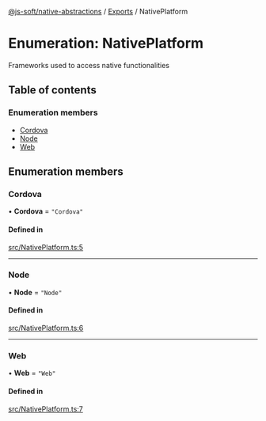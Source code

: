 [@js-soft/native-abstractions](../README.md) / [Exports](../modules.md) / NativePlatform

# Enumeration: NativePlatform

Frameworks used to access native functionalities

## Table of contents

### Enumeration members

-   [Cordova](NativePlatform.md#cordova)
-   [Node](NativePlatform.md#node)
-   [Web](NativePlatform.md#web)

## Enumeration members

### Cordova

• **Cordova** = `"Cordova"`

#### Defined in

[src/NativePlatform.ts:5](https://github.com/js-soft/ts-native-access/blob/2235f5c/packages/abstractions/src/NativePlatform.ts#L5)

---

### Node

• **Node** = `"Node"`

#### Defined in

[src/NativePlatform.ts:6](https://github.com/js-soft/ts-native-access/blob/2235f5c/packages/abstractions/src/NativePlatform.ts#L6)

---

### Web

• **Web** = `"Web"`

#### Defined in

[src/NativePlatform.ts:7](https://github.com/js-soft/ts-native-access/blob/2235f5c/packages/abstractions/src/NativePlatform.ts#L7)
